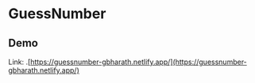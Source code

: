# GuessNumber

## Demo
Link: .[https://guessnumber-gbharath.netlify.app/](https://guessnumber-gbharath.netlify.app/)
